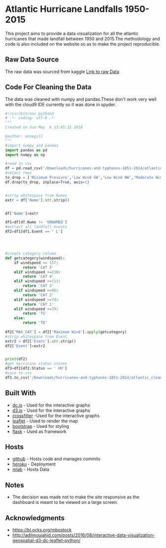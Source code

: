 
# Atlantic Hurricane Landfalls 1950-2015

This project aims to provide a data visualization for all the atlantic hurricanes that made landfall between 1950 and 2015.The methodology and code is also included on the website so as to make the project reproducible.

## Raw Data Source
The raw data was sourced from kaggle
[Link to raw Data]("https://www.kaggle.com/noaa/hurricane-database/data")

## Code For Cleaning the Data
The data was cleaned with numpy and pandas.These don't work very well with the cloud9 IDE currently so it was done in spyder.
```python
#!/usr/bin/env python3
# -*- coding: utf-8 -*-
"""
Created on Sun May  6 13:45:32 2018

@author: annegill
"""
#import numpy and pandas
import pandas as pd
import numpy as np

#read in csv
df = pd.read_csv('/Downloads/hurricanes-and-typhoons-1851-2014/atlantic.csv')
#select rows
to_drop = ['Minimum Pressure','Low Wind SW','Low Wind NW','Moderate Wind NE','Moderate Wind SE','Moderate Wind SW','Moderate Wind NW','High Wind NE','High Wind SE','High Wind SW','High Wind NW','Low Wind NE','Low Wind SE']
df.drop(to_drop, inplace=True, axis=1)


#strip whitespace from Names
extr = df['Name'].str.strip()


df['Name']=extr

df1=df[df.Name != 'UNNAMED']
#extract all landfall events
df2=df1[df1.Event == ' L']




#create category column
def getcategory(windspeed):
    if windspeed >= 157:
        return 'CAT 5' 
    elif windspeed >=130:
        return 'CAT 4'
    elif windspeed >=111:
        return 'CAT 3'
    elif windspeed >=96:
        return 'CAT 2'
    elif windspeed >=74:
        return 'CAT 1'
    elif windspeed >=39:
        return 'TS'
    else:
        return 'TD'
    
df2['MAX_CAT'] = df2['Maximum Wind'].apply(getcategory)
#strip whitespace from Event
extr2 = df2['Event'].str.strip()
df2['Event']=extr2


print(df2)
#get hurricane status storms
df3=df2[df2.Status == ' HU']
#save to csv
df3.to_csv('/Downloads/hurricanes-and-typhoons-1851-2014/atlantic_clean.csv')
```
## Built With

* [dc.js]() - Used for the interactive graphs
* [d3.js]() - Used for the interactive graphs
* [crossfilter]() -Used for the interactive graphs
* [leaflet]() - Used to render the map
* [bootstrap]() - Used for styling
* [flask]() - Used as framework

## Hosts
* [github]() - Hosts code and manages commits
* [heroku]() - Deployment
* [mlab]() - Hosts Data

## Notes

* The decision was made not to make the site responsive as the dashboard is meant to be viewed on a large screen. 


## Acknowledgments
* https://bl.ocks.org/mbostock
* http://adilmoujahid.com/posts/2016/08/interactive-data-visualization-geospatial-d3-dc-leaflet-python/
